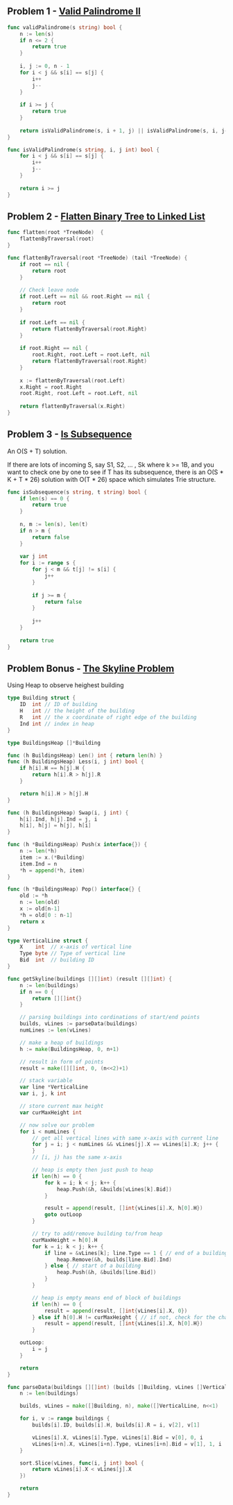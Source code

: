 ## Problem 1 - [Valid Palindrome II](https://leetcode.com/problems/valid-palindrome-ii/description/)

```go
func validPalindrome(s string) bool {
    n := len(s)
    if n <= 2 {
        return true
    }
    
    i, j := 0, n - 1
    for i < j && s[i] == s[j] {
        i++
        j--
    }
    
    if i >= j {
        return true
    }
    
    return isValidPalindrome(s, i + 1, j) || isValidPalindrome(s, i, j-1)
}

func isValidPalindrome(s string, i, j int) bool {
    for i < j && s[i] == s[j] {
        i++
        j--
    }
    
    return i >= j
}
```

## Problem 2 - [Flatten Binary Tree to Linked List](https://leetcode.com/problems/flatten-binary-tree-to-linked-list/description/)

```go
func flatten(root *TreeNode)  {
    flattenByTraversal(root)
}

func flattenByTraversal(root *TreeNode) (tail *TreeNode) {
    if root == nil {
        return root
    }
    
    // Check leave node
    if root.Left == nil && root.Right == nil {
        return root
    }
    
    if root.Left == nil {
        return flattenByTraversal(root.Right)
    }
    
    if root.Right == nil {
        root.Right, root.Left = root.Left, nil
        return flattenByTraversal(root.Right)
    }
    
    x := flattenByTraversal(root.Left)
    x.Right = root.Right
    root.Right, root.Left = root.Left, nil
    
    return flattenByTraversal(x.Right)
}
```

## Problem 3 - [Is Subsequence](https://leetcode.com/problems/is-subsequence/description/)

An O(S + T) solution.

If there are lots of incoming S, say S1, S2, ... , Sk where k >= 1B, and you want to check one by one to see if T has its subsequence, there is an O(S * K + T * 26) solution with O(T * 26) space which simulates Trie structure.

```go
func isSubsequence(s string, t string) bool {
    if len(s) == 0 {
        return true
    }
    
    n, m := len(s), len(t)
    if n > m {
        return false
    }
    
    var j int
    for i := range s {
        for j < m && t[j] != s[i] {
            j++
        }
        
        if j >= m {
            return false
        }
        
        j++
    }
    
    return true
}
```

## Problem Bonus - [The Skyline Problem](https://leetcode.com/problems/the-skyline-problem/description/)

Using Heap to observe heighest building

```go
type Building struct {
	ID  int // ID of building
	H   int // the height of the building
	R   int // the x coordinate of right edge of the building
	Ind int // index in heap
}

type BuildingsHeap []*Building

func (h BuildingsHeap) Len() int { return len(h) }
func (h BuildingsHeap) Less(i, j int) bool {
	if h[i].H == h[j].H {
		return h[i].R > h[j].R
	}

	return h[i].H > h[j].H
}

func (h BuildingsHeap) Swap(i, j int) {
	h[i].Ind, h[j].Ind = j, i
	h[i], h[j] = h[j], h[i]
}

func (h *BuildingsHeap) Push(x interface{}) {
	n := len(*h)
	item := x.(*Building)
	item.Ind = n
	*h = append(*h, item)
}

func (h *BuildingsHeap) Pop() interface{} {
	old := *h
	n := len(old)
	x := old[n-1]
	*h = old[0 : n-1]
	return x
}

type VerticalLine struct {
	X    int  // x-axis of vertical line
	Type byte // Type of vertical line
	Bid  int  // building ID
}

func getSkyline(buildings [][]int) (result [][]int) {
	n := len(buildings)
	if n == 0 {
		return [][]int{}
	}

	// parsing buildings into cordinations of start/end points
	builds, vLines := parseData(buildings)
	numLines := len(vLines)

	// make a heap of buildings
	h := make(BuildingsHeap, 0, n+1)

	// result in form of points
	result = make([][]int, 0, (n<<2)+1)

	// stack variable
	var line *VerticalLine
	var i, j, k int

	// store current max height
	var curMaxHeight int

	// now solve our problem
	for i < numLines {
		// get all vertical lines with same x-axis with current line
		for j = i; j < numLines && vLines[j].X == vLines[i].X; j++ {
		}
		// [i, j) has the same x-axis

		// heap is empty then just push to heap
		if len(h) == 0 {
			for k = i; k < j; k++ {
				heap.Push(&h, &builds[vLines[k].Bid])
			}

			result = append(result, []int{vLines[i].X, h[0].H})
			goto outLoop
		}

		// try to add/remove building to/from heap
		curMaxHeight = h[0].H
		for k = i; k < j; k++ {
			if line = &vLines[k]; line.Type == 1 { // end of a building
				heap.Remove(&h, builds[line.Bid].Ind)
			} else { // start of a building
				heap.Push(&h, &builds[line.Bid])
			}
		}

		// heap is empty means end of block of buildings
		if len(h) == 0 {
			result = append(result, []int{vLines[i].X, 0})
		} else if h[0].H != curMaxHeight { // if not, check for the change of max height
			result = append(result, []int{vLines[i].X, h[0].H})
		}

	outLoop:
		i = j
	}

	return
}

func parseData(buildings [][]int) (builds []Building, vLines []VerticalLine) {
	n := len(buildings)

	builds, vLines = make([]Building, n), make([]VerticalLine, n<<1)

	for i, v := range buildings {
		builds[i].ID, builds[i].H, builds[i].R = i, v[2], v[1]

		vLines[i].X, vLines[i].Type, vLines[i].Bid = v[0], 0, i
		vLines[i+n].X, vLines[i+n].Type, vLines[i+n].Bid = v[1], 1, i
	}

	sort.Slice(vLines, func(i, j int) bool {
		return vLines[i].X < vLines[j].X
	})

	return
}
```